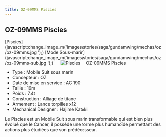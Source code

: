 ```yaml
---
title: OZ-09MMS Piscies
---
```


OZ-09MMS Piscies
----------------

[Piscies](javascript:change_image_m('images/stories/saga/gundamwing/mechas/oz/oz-09mms.jpg
');) [Mode Sous-marin](javascript:change_image_m('images/stories/saga/gundamwing/mechas/oz/oz-09mms-sub.jpg
');)      ![
Piscies](/images/stories/saga/gundamwing/mechas/oz/oz-09mms.jpg
)    
OZ-09MMS Piscies   
  
- Type : Mobile Suit sous marin  
- Concepteur : OZ  
- Date de mise en service : AC 190  
- Taille : 16m  
- Poids : 7.4t  
- Construction : Alliage de titane  
- Armement : Lance torpilles x12  
- Mechanical Designer : Hajime Katoki  
  
Le Piscies est un Mobile Suit sous marin transformable qui est bien plus évolué que le Cancer, il possède une forme plus humanoïde permettant des actions plus étudiées que son prédécesseur.


 

